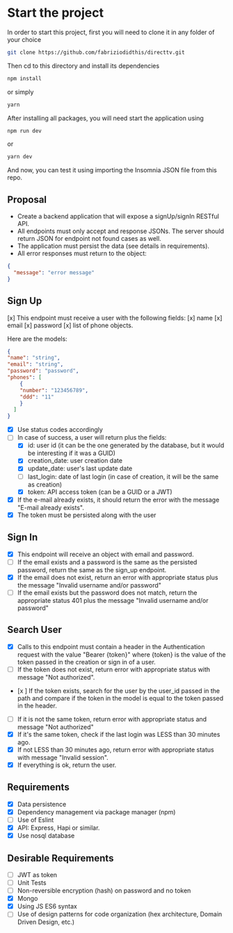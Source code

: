# Start the project

In order to start this project, first you will need to clone it in any folder of your choice

```bash
git clone https://github.com/fabriziodidthis/directtv.git
```

Then cd to this directory and install its dependencies

```bash
npm install
```

or simply

```bash
yarn
```

After installing all packages, you will need start the application using

```bash
npm run dev
```

or

```bash
yarn dev
```

And now, you can test it using importing the Insomnia JSON file from this repo.

## Proposal

- Create a backend application that will expose a signUp/signIn RESTful API.
- All endpoints must only accept and response JSONs. The server should return JSON
for endpoint not found cases as well.
- The application must persist the data (see details in requirements).
- All error responses must return to the object:

```json
{
  "message": "error message"
}
```

## Sign Up

[x] This endpoint must receive a user with the following fields:
    [x] name
    [x] email
    [x] password
    [x] list of phone objects.

Here are the models:

```json
{
"name": "string",
"email": "string",
"password": "password",
"phones": [
    {
    "number": "123456789",
    "ddd": "11"
    }
  ]
}
```

- [x] Use status codes accordingly
- [ ] In case of success, a user will return plus the fields:
  - [x] id: user id (it can be the one generated by the database, but it would be interesting if it was a GUID)
  - [x] creation_date: user creation date
  - [x] update_date: user's last update date
  - [ ] last_login: date of last login (in case of creation, it will be the same as
  creation)
  - [x] token: API access token (can be a GUID or a JWT)

- [x] If the e-mail already exists, it should return the error with the message "E-mail already exists".
- [x] The token must be persisted along with the user

## Sign In

- [x] This endpoint will receive an object with email and password.
- [ ] If the email exists and a password is the same as the persisted password, return the same as the sign_up endpoint.
- [x] If the email does not exist, return an error with appropriate status plus the message "Invalid username and/or password"
- [ ] If the email exists but the password does not match, return the appropriate status 401 plus the message "Invalid username and/or password"

## Search User

- [x] Calls to this endpoint must contain a header in the Authentication request with the value "Bearer {token}" where {token} is the value of the token passed in the creation or sign in of a user.
- [ ] If the token does not exist, return error with appropriate status with message "Not authorized".
- [x ] If the token exists, search for the user by the user_id passed in the path and compare if the token in the model is equal to the token passed in the header.
- [ ] If it is not the same token, return error with appropriate status and message "Not authorized"
- [x] If it's the same token, check if the last login was LESS than 30 minutes ago.
- [x] If not LESS than 30 minutes ago, return error with appropriate status with message "Invalid session".
- [x] If everything is ok, return the user.

## Requirements

- [x] Data persistence
- [x] Dependency management via package manager (npm)
- [ ] Use of Eslint
- [x] API: Express, Hapi or similar.
- [x] Use nosql database

## Desirable Requirements

- [ ] JWT as token
- [ ] Unit Tests
- [ ] Non-reversible encryption (hash) on password and no token
- [x] Mongo
- [x] Using JS ES6 syntax
- [ ] Use of design patterns for code organization (hex architecture, Domain Driven Design, etc.)
